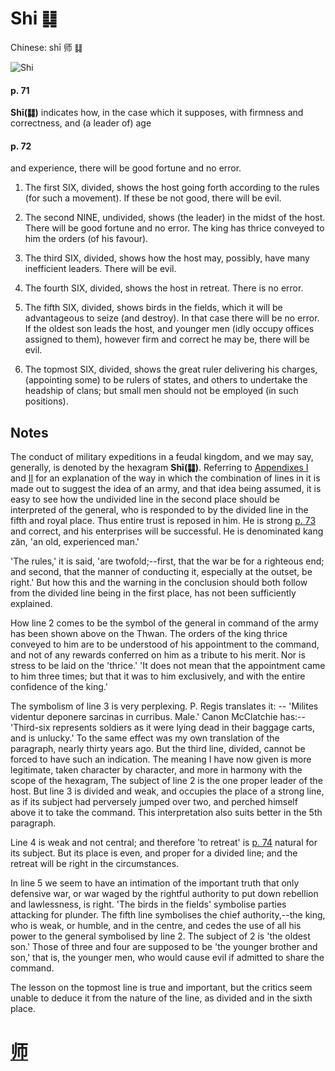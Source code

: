 # Shi ䷆

Chinese: shī 师 ䷆

![Shi](https://88o.io/wp-content/uploads/2018/09/07-e5b888shi.jpg)

#### p. 71

**Shī(䷆)** indicates how, in the case which it supposes, with firmness and correctness, and (a leader of) age

#### p. 72

and experience, there will be good fortune and no error.

1. The first SIX, divided, shows the host going forth according to the rules (for such a movement). If these be not good, there will be evil.

2. The second NINE, undivided, shows (the leader) in the midst of the host. There will be good fortune and no error. The king has thrice conveyed to him the orders (of his favour).

3. The third SIX, divided, shows how the host may, possibly, have many inefficient leaders. There will be evil.

4. The fourth SIX, divided, shows the host in retreat. There is no error.

5. The fifth SIX, divided, shows birds in the fields, which it will be advantageous to seize (and destroy). In that case there will be no error. If the oldest son leads the host, and younger men (idly occupy offices assigned to them), however firm and correct he may be, there will be evil.

6. The topmost SIX, divided, shows the great ruler delivering his charges, (appointing some) to be rulers of states, and others to undertake the headship of clans; but small men should not be employed (in such positions).

## Notes

The conduct of military expeditions in a feudal kingdom, and we may say, generally, is denoted by the hexagram **Shī(䷆)**.
Referring to [Appendixes I](appendix01s1.md) and [II](appendix02s1.md) for an explanation of the way in which the combination of lines in it is made out to suggest the idea of an army, and that idea being assumed, it is easy to see how the undivided line in the second place should be interpreted of the general, who is responded to by the divided line in the fifth and royal place. Thus entire trust is reposed in him. He is strong [p. 73](e590a6pi.md#p-73) and correct, and his enterprises will be successful. He is denominated kang zăn, 'an old, experienced man.'

'The rules,' it is said, 'are twofold;--first, that the war be for a righteous end; and second, that the manner of conducting it, especially at the outset, be right.' But how this and the warning in the conclusion should both follow from the divided line being in the first place, has not been sufficiently explained.

How line 2 comes to be the symbol of the general in command of the army has been shown above on the Thwan. The orders of the king thrice conveyed to him are to be understood of his appointment to the command, and not of any rewards conferred on him as a tribute to his merit. Nor is stress to be laid on the 'thrice.' 'It does not mean that the appointment came to him three times; but that it was to him exclusively, and with the entire confidence of the king.'

The symbolism of line 3 is very perplexing. P. Regis translates it: -- 'Milites videntur deponere sarcinas in curribus. Male.' Canon McClatchie has:--'Third-six represents soldiers as it were lying dead in their baggage carts, and is unlucky.' To the same effect was my own translation of the paragraph, nearly thirty years ago. But the third line, divided, cannot be forced to have such an indication. The meaning I have now given is more legitimate, taken character by character, and more in harmony with the scope of the hexagram, The subject of line 2 is the one proper leader of the host. But line 3 is divided and weak, and occupies the place of a strong line, as if its subject had perversely jumped over two, and perched himself above it to take the command. This interpretation also suits better in the 5th paragraph.

Line 4 is weak and not central; and therefore 'to retreat' is [p. 74](e590a6pi.md#p-74) natural for its subject. But its place is even, and proper for a divided line; and the retreat will be right in the circumstances.

In line 5 we seem to have an intimation of the important truth that only defensive war, or war waged by the rightful authority to put down rebellion and lawlessness, is right. 'The birds in the fields' symbolise parties attacking for plunder. The fifth line symbolises the chief authority,--the king, who is weak, or humble, and in the centre, and cedes the use of all his power to the general symbolised by line 2. The subject of 2 is 'the oldest son.' Those of three and four are supposed to be 'the younger brother and son,' that is, the younger men, who would cause evil if admitted to share the command.

The lesson on the topmost line is true and important, but the critics seem unable to deduce it from the nature of the line, as divided and in the sixth place.

# [师](./e5b888shi_cn.md)
